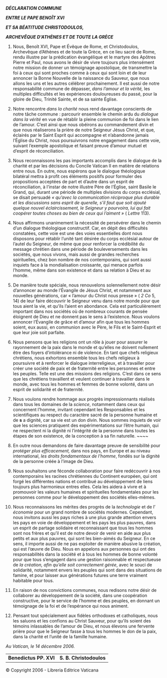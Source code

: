 ***DÉCLARATION COMMUNE***

***ENTRE LE PAPE BENOÎT XVI***

***ET SA BÉATITUDE CHRISTODOULOS,***

***ARCHEVÊQUE D'ATHÈNES ET DE TOUTE LA GRÈCE***

1. Nous, Benoît XVI, Pape et Évêque de Rome, et Christodoulos, Archevêque d’Athènes et de toute la Grèce, en ce lieu sacré de Rome, rendu illustre par la prédication évangélique et le martyre des Apôtres Pierre et Paul, nous avons le désir de vivre toujours plus intensément notre mission de donner un témoignage apostolique, de transmettre la foi à ceux qui sont proches comme à ceux qui sont loin et de leur annoncer la Bonne Nouvelle de la naissance du Sauveur, que nous allons les uns et les autres célébrer prochainement. Il est aussi de notre responsabilité commune de dépasser, *dans l’amour et la vérité,* les multiples difficultés et les expériences douloureuses du passé, pour la gloire de Dieu, Trinité Sainte, et de sa sainte Église.

2. Notre rencontre *dans la charité* nous rend davantage conscients de notre tâche commune : parcourir ensemble le chemin ardu du *dialogue dans la vérité* en vue de rétablir la pleine communion de foi dans le lien de l’amour. C’est ainsi que nous obéirons au commandement divin et que nous réaliserons la prière de notre Seigneur Jésus Christ, et que, éclairés par le Saint Esprit qui accompagne et n’abandonne jamais l’Église du Christ, nous poursuivrons notre engagement dans cette voie, suivant l’exemple apostolique et faisant preuve d’amour mutuel et d’esprit de réconciliation.

3. Nous reconnaissons les pas importants accomplis dans le dialogue de la charité et par les décisions du Concile Vatican II en matière de relations entre nous. En outre, nous espérons que le dialogue théologique bilatéral mettra à profit ces éléments positifs pour formuler des propositions acceptées de part et d’autre dans un esprit de réconciliation, à l’instar de notre illustre Père de l’Église, saint Basile le Grand, qui, durant une période de multiples divisions du corps ecclésial, se disait persuadé *« qu’avec la communication réciproque plus durable et les discussions sans esprit de querelle, s’il faut que soit ajouté quelque nouvel éclaircissement, le Seigneur y pourvoira, lui qui fait coopérer toutes choses au bien de ceux qui l’aiment »* ( *Lettre* 113).

4. Nous affirmons unanimement la nécessité de persévérer dans le chemin d’un dialogue théologique constructif. Car, en dépit des difficultés constatées, cette voie est une des voies essentielles dont nous disposons pour rétablir l’unité tant désirée du corps ecclésial autour de l’autel du Seigneur, de même que pour renforcer la crédibilité du message chrétien dans une période de bouleversements dans les sociétés, que nous vivons, mais aussi de grandes recherches spirituelles, chez bon nombre de nos contemporains, qui sont aussi inquiets face à la mondialisation croissante, qui menace parfois l’homme, même dans son existence et dans sa relation à Dieu et au monde.

5. De manière toute spéciale, nous renouvelons solennellement notre désir d’annoncer au monde l’Évangile de Jésus Christ, et notamment aux nouvelles générations, car « l’amour du Christ nous presse » ( *2 Co* 5, 14) de leur faire découvrir le Seigneur venu dans notre monde pour que tous aient la vie, et qu’ils l’aient en abondance. Cela est particulièrement important dans nos sociétés où de nombreux courants de pensée éloignent de Dieu et ne donnent pas le sens à l’existence. Nous voulons annoncer l’Évangile de grâce et d’amour afin que tous les hommes soient, eux aussi, en communion avec le Père, le Fils et le Saint-Esprit et que leur joie soit parfaite.

6. Nous pensons que les religions ont un rôle à jouer pour assurer le rayonnement de la paix dans le monde et qu’elles ne doivent nullement être des foyers d’intolérance ni de violence. En tant que chefs religieux chrétiens, nous exhortons ensemble tous les chefs religieux à poursuivre et à renforcer le dialogue interreligieux, et à travailler pour créer une société de paix et de fraternité entre les personnes et entre les peuples. Telle est une des missions des religions. C’est dans ce sens que les chrétiens travaillent et veulent continuer à travailler dans le monde, avec tous les hommes et femmes de bonne volonté, dans un esprit de solidarité et de fraternité.

7. Nous voulons rendre hommage aux progrès impressionnants réalisés dans tous les domaines de la *science*, notamment dans ceux qui concernent l’homme, invitant cependant les Responsables et les scientifiques au respect du caractère sacré de la personne humaine et de **s** a dignité, car sa vie est un don divin. Nous sommes inquiets de voir que les sciences pratiquent des expérimentations sur l’être humain, qui ne respectent ni la dignité ni l’intégrité de la personne dans toutes les étapes de son existence, de la conception à sa fin naturelle. ~~~~

8. En outre nous demandons de faire davantage preuve de sensibilité pour *protéger plus efficacement,* dans nos pays, en Europe et au niveau international, *les droits fondamentaux de l’homme*, fondés sur la dignité de la personne créée à l’image de Dieu.

9. Nous souhaitons une féconde collaboration pour faire redécouvrir à nos contemporains les racines chrétiennes du Continent européen, qui ont forgé les différentes nations et contribué au développement de liens toujours plus harmonieux entres elles. Cela les aidera à vivre et à promouvoir les valeurs humaines et spirituelles fondamentales pour les personnes comme pour le développement des sociétés elles-mêmes.

10. Nous reconnaissons les mérites des progrès de la *technologie* et de l’ *économie* pour un grand nombre de sociétés modernes. Cependant, nous invitons aussi les pays riches à une plus grande attention envers les pays en voie de développement et les pays les plus pauvres, dans un esprit de partage solidaire et reconnaissant que tous les hommes sont nos frères et qu’il est de notre devoir de venir en aide aux plus petits et aux plus pauvres, qui sont les bien-aimés du Seigneur. En ce sens, il importe aussi de ne pas exploiter de manière abusive la création, qui est l’œuvre de Dieu. Nous en appelons aux personnes qui ont des responsabilités dans la société et à tous les hommes de bonne volonté pour que tous s’engagent dans une gestion raisonnable et respectueuse de *la création, afin qu’elle soit correctement gérée*, avec le souci de solidarité, notamment envers les peuples qui sont dans des situations de famine, et pour laisser aux générations futures une terre vraiment habitable pour tous.

11. En raison de nos convictions communes, nous redisons notre désir de collaborer au développement de la société, dans une coopération constructive, pour le service de l’homme et des peuples, en donnant un témoignage de la foi et de l’espérance qui nous animent.

12. Pensant tout spécialement aux fidèles orthodoxes et catholiques, nous les saluons et les confions au Christ Sauveur, pour qu’ils soient des témoins inlassables de l’amour de Dieu, et nous élevons une fervente prière pour que le Seigneur fasse à tous les hommes le don de la paix, dans la charité et l’unité de la famille humaine.

*Au Vatican, le 14 décembre 2006.*

|     |     |
| --- | --- |
| **Benedictus PP. XVI** | **S. B. Christodoulos** |

© Copyright 2006 - Libreria Editrice Vaticana